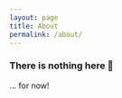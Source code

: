 ```yaml
---
layout: page
title: About
permalink: /about/
---
```


### There is nothing here :eyes:
... for now!
